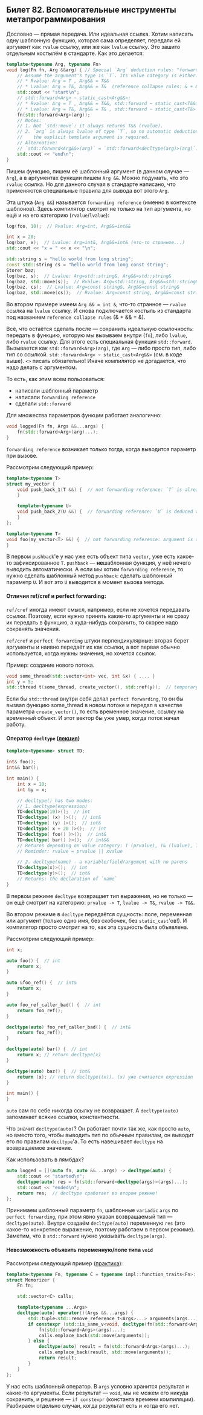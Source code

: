 ## Билет 82. Вспомогательные инструменты метапрограммирования

Дословно — прямая передача. Или идеальная ссылка. Хотим написать одну шаблонную функцию, 
которая сама определяет, передали ей аргумент как `rvalue` ссылку, или же как `lvalue` ссылку. Это зашито
отдельным костылём в стандарте. Как это делается:
```c++
template<typename Arg, typename Fn>
void log(Fn fn, Arg &&arg) { // Special `Arg` deduction rules: "forwarding reference".
    // Assume the argument's type is `T`. Its value category is either:
    // * Rvalue: Arg = T , Arg&& = T&&
    // * Lvalue: Arg = T&, Arg&& = T&  (reference collapse rules: & + && = &, non-temporary wins)
    std::cout << "start\n";
    // std::forward<Arg> ~ static_cast<Arg&&>:
    // * Rvalue: Arg = T , Arg&& = T&&, std::forward ~ static_cast<T&&> ~ std::move
    // * Lvalue: Arg = T&, Arg&& = T& , std::forward ~ static_cast<T&>  ~ ничего не делаем
    fn(std::forward<Arg>(arg));
    // Notes:
    // 1. Not `std::move`: it always returns T&& (rvalue).
    // 2. `arg` is always lvalue of type `T`, so no automatic deduction is possible. Hence,
    //    the explicit template argument is required.
    // Alternative:
    // `std::forward<Arg&&>(arg)` = `std::forward<decltype(arg)>(arg)`.
    std::cout << "end\n";
}
```
Пишем функцию, пишем её шаблонный аргумент (в данном случае — `Arg`), а в аргументах функции пишем `Arg &&`. Можно подумать,
что это `rvalue` ссылка. Но для данного случая в стандарте написано, что применяются специальные правила для вывода
вот этого `Arg`. 

Эта штука (`Arg &&`) называется `forwarding reference` (именно в контексте шаблонов). Здесь компилятор
смотрит не только на тип аргумента, но ещё и на его категорию (`rvalue`/`lvalue`):
```c++
log(foo, 10);  // Rvalue: Arg=int, Arg&&=int&&

int x = 20;
log(bar, x);  // Lvalue: Arg=int&, Arg&&=int& (что-то странное...)
std::cout << "x = " << x << "\n";

std::string s = "hello world from long string";
const std::string cs = "hello world from long const string";
Storer baz;
log(baz, s);  // Lvalue: Arg=std::string&, Arg&&=std::string&
log(baz, std::move(s));  // Rvalue: Arg=std::string, Arg&&=std::string&&
log(baz, cs);  // Lvalue: Arg=const string&, Arg&&=const string&
log(baz, std::move(cs));  // Rvalue: Arg=const string, Arg&&=const string&&
```
Во втором примере имеем `Arg && = int &`, что-то странное — `rvalue` ссылка на `lvalue` ссылку. И снова
подключается костыль из стандарта под названием `reference collapse rules` (& + && = &).

Всё, что остаётся сделать после —
сохранить идеальную ссылочность: передать в функцию, которую мы вызываем внутри (`fn`), либо `lvalue`, либо `rvalue` ссылку.
Для этого есть специальная функция `std::forward`. Вызывается как `std::forward<Arg>(arg)`, где `Arg` — либо просто тип,
либо тип со ссылкой. `std::forward<Arg> ~ static_cast<Arg&&>` (см. в коде выше). `<>` писать обязательно!
Иначе компилятор не догадается, что надо делать с аргументом.

То есть, как этим всем пользоваться:
- написали шаблонный параметр
- написали `forwarding reference`
- сделали `std::forward`

Для множества параметров функции работает аналогично:
```c++
void logged(Fn fn, Args &&...args) {
    fn(std::forward<Arg>(arg)...);
}
```

`forwarding reference` возникает только тогда, когда выводится параметр при вызове.

Рассмотрим следующий пример:
```c++
template<typename T>
struct my_vector {
    void push_back_1(T &&) {  // not forwarding reference: `T` is already fixed (by vector). Just rvalue reference.
    }

    template<typename U>
    void push_back_2(U &&) {  // forwarding reference: `U` is deduced when calling
    }
};

template<typename T>
void foo(my_vector<T> &&) {  // not forwarding reference: argument is always rvalue, `T` cannot affect this
}
```

В первом `pushback`'е у нас уже
есть объект типа `vector`, уже есть какое-то зафиксированное `T`. `pushback` — **не**шаблонная функция, у неё нечего выводить
автоматически. А если мы хотим `forwarding reference`, то нужно сделать шаблонный метод `pushback`: сделать шаблонный
параметр `U`. И вот это `U` выводится в момент вызова метода.

#### Отличия ref/cref и perfect forwarding:
`ref/cref` иногда имеют смысл, например, если не хочется передавать ссылки. Поэтому, если нужно принять какие-то аргументы и не сразу
их передать в функцию, а куда-нибудь сохранить, то скорее надо сохранять значения.

`ref/cref` и `perfect forwarding` штуки перпендикулярные: вторая берет аргументы и наивно передаёт их как ссылки,
а вот первая обычно используется, когда нужны значения, но хочется ссылок.

Пример: создание нового потока.
```c++
void some_thread(std::vector<int> vec, int &x) { .... }
int y = 5;
std::thread t(some_thread, create_vector(), std::ref(y));  // temporary likely dies before the thread starts.
```
Если бы `std::thread` внутри себя делал `perfect forwarding`, то он бы вызвал функцию some_thread в новом потоке
и передал в качестве параметра `create_vector()`, то есть временное значение, ссылку на временный объект. И этот вектор бы
уже умер, когда поток начал работу.

#### Оператор `decltype` ([лекция](https://youtu.be/eok9TfiS74Q?t=125))

```c++
template<typename> struct TD;

int& foo();
int&& bar();

int main() {
    int x = 10;
    int &y = x;

    // decltype() has two modes:
    // 1. decltype(expression)
    TD<decltype(10)>();  // int
    TD<decltype( (x) )>();  // int&
    TD<decltype( (y) )>();  // int&
    TD<decltype( x + 20 )>();  // int
    TD<decltype( foo() )>();  // int&
    TD<decltype( bar() )>();  // int&&
    // Returns depending on value category: T (prvalue), T& (lvalue), T&& (xvalue)
    // Reminder: rvalue = prvalue || xvalue

    // 2. decltype(name) - a variable/field/argument with no parens
    TD<decltype(x)>();  // int
    TD<decltype(y)>();  // int&
    // Returns: the declaration of `name`
}
```
В первом режиме `decltype` возвращает тип выражения, но не только — он ещё смотрит на категорию:
`prvalue -> T`, `lvalue -> T&`, `rvalue -> T&&`.

Во втором режиме в `decltype` передаётся сущность: поле, переменная или аргумент (только одно имя, без скобочек,
без `static_cast`'ов!). И компилятор просто смотрит на то, как эта сущность была объявлена.

Рассмотрим следующий пример:
```c++
int x;

auto foo() {  // int
    return x;
}

auto &foo_ref() {  // int&
    return x;
}

auto foo_ref_caller_bad() {  // int
    return foo_ref();
}

decltype(auto) foo_ref_caller_bad() {  // int&
    return foo_ref();
}

decltype(auto) bar() {  // int
    return x; // return decltype(x)
}

decltype(auto) baz() {  // int&
    return (x); // return decltype((x)). (x) уже считается expression
}

int main() {
}
```
`auto` сам по себе никогда ссылку не возвращает. А `decltype(auto)` запоминает всякие ссылки, константности.

Что значит `decltype(auto)`? Он работает почти так же, как просто `auto`, но вместо того, чтобы выводить 
тип по обычным правилам, он выводит его по правилам `decltype`'а. То есть навешивает `decltype` на возвращаемое
значение.

Как использовать в лямбдах?
```c++
auto logged = [](auto fn, auto &&...args) -> decltype(auto) {
    std::cout << "started\n";
    decltype(auto) res = fn(std::forward<decltype(args)>(args)...);
    std::cout << "ended\n";
    return res;  // decltype сработает во втором режиме!
};
```
Принимаем шаблонный параметр `fn`, шаблонные `variadic` `args` по `perfect forwarding`, при этом явно указан возвращаемый тип — 
`decltype(auto)`. Внутри создаём `decltype(auto)` переменную `res` (это какое-то конкретное выражение, поэтому работаем в
первом режиме). Заметим, что в `std::forward` нужно указывать `decltype(args)`.

#### Невозможность объявить переменную/поле типа `void`
Рассмотрим следующий пример ([практика](https://github.com/hse-spb-2021-cpp/exercises/blob/master/28-220523/solution/01-memorizer.h)):
```c++
template<typename Fn, typename C = typename impl::function_traits<Fn>::call_result_type>
struct Memorizer {
    Fn fn;

    std::vector<C> calls;

    template<typename ...Args>
    decltype(auto) operator()(Args &&...args) {
        std::tuple<std::remove_reference_t<Args>...> arguments(args...);
        if constexpr (std::is_same_v<void, decltype(fn(std::forward<Args>(args)...))>) {
            fn(std::forward<Args>(args)...);
            calls.emplace_back(std::move(arguments));
        } else {
            decltype(auto) result = fn(std::forward<Args>(args)...);
            calls.emplace_back(result, std::move(arguments));
            return result;
        }
    }
};
```
У нас есть шаблонный оператор. В `args` условно хранится результат и какие-то аргументы. Если результат — `void`,
мы не можем его никуда сохранить, и решение — `if constexpr` (константа времени компиляции). Разбираем отдельно случаи, когда результат есть и когда его нет.












